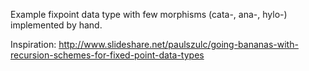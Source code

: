 
Example fixpoint data type with few morphisms (cata-, ana-, hylo-) implemented by hand.

Inspiration: http://www.slideshare.net/paulszulc/going-bananas-with-recursion-schemes-for-fixed-point-data-types